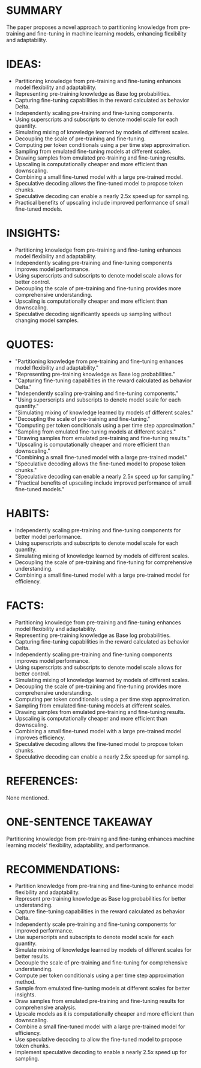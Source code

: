 # SUMMARY
The paper proposes a novel approach to partitioning knowledge from pre-training and fine-tuning in machine learning models, enhancing flexibility and adaptability.

# IDEAS:
- Partitioning knowledge from pre-training and fine-tuning enhances model flexibility and adaptability.
- Representing pre-training knowledge as Base log probabilities.
- Capturing fine-tuning capabilities in the reward calculated as behavior Delta.
- Independently scaling pre-training and fine-tuning components.
- Using superscripts and subscripts to denote model scale for each quantity.
- Simulating mixing of knowledge learned by models of different scales.
- Decoupling the scale of pre-training and fine-tuning.
- Computing per token conditionals using a per time step approximation.
- Sampling from emulated fine-tuning models at different scales.
- Drawing samples from emulated pre-training and fine-tuning results.
- Upscaling is computationally cheaper and more efficient than downscaling.
- Combining a small fine-tuned model with a large pre-trained model.
- Speculative decoding allows the fine-tuned model to propose token chunks.
- Speculative decoding can enable a nearly 2.5x speed up for sampling.
- Practical benefits of upscaling include improved performance of small fine-tuned models.

# INSIGHTS:
- Partitioning knowledge from pre-training and fine-tuning enhances model flexibility and adaptability.
- Independently scaling pre-training and fine-tuning components improves model performance.
- Using superscripts and subscripts to denote model scale allows for better control.
- Decoupling the scale of pre-training and fine-tuning provides more comprehensive understanding.
- Upscaling is computationally cheaper and more efficient than downscaling.
- Speculative decoding significantly speeds up sampling without changing model samples.

# QUOTES:
- "Partitioning knowledge from pre-training and fine-tuning enhances model flexibility and adaptability."
- "Representing pre-training knowledge as Base log probabilities."
- "Capturing fine-tuning capabilities in the reward calculated as behavior Delta."
- "Independently scaling pre-training and fine-tuning components."
- "Using superscripts and subscripts to denote model scale for each quantity."
- "Simulating mixing of knowledge learned by models of different scales."
- "Decoupling the scale of pre-training and fine-tuning."
- "Computing per token conditionals using a per time step approximation."
- "Sampling from emulated fine-tuning models at different scales."
- "Drawing samples from emulated pre-training and fine-tuning results."
- "Upscaling is computationally cheaper and more efficient than downscaling."
- "Combining a small fine-tuned model with a large pre-trained model."
- "Speculative decoding allows the fine-tuned model to propose token chunks."
- "Speculative decoding can enable a nearly 2.5x speed up for sampling."
- "Practical benefits of upscaling include improved performance of small fine-tuned models."

# HABITS:
- Independently scaling pre-training and fine-tuning components for better model performance.
- Using superscripts and subscripts to denote model scale for each quantity.
- Simulating mixing of knowledge learned by models of different scales.
- Decoupling the scale of pre-training and fine-tuning for comprehensive understanding.
- Combining a small fine-tuned model with a large pre-trained model for efficiency.

# FACTS:
- Partitioning knowledge from pre-training and fine-tuning enhances model flexibility and adaptability.
- Representing pre-training knowledge as Base log probabilities.
- Capturing fine-tuning capabilities in the reward calculated as behavior Delta.
- Independently scaling pre-training and fine-tuning components improves model performance.
- Using superscripts and subscripts to denote model scale allows for better control.
- Simulating mixing of knowledge learned by models of different scales.
- Decoupling the scale of pre-training and fine-tuning provides more comprehensive understanding.
- Computing per token conditionals using a per time step approximation.
- Sampling from emulated fine-tuning models at different scales.
- Drawing samples from emulated pre-training and fine-tuning results.
- Upscaling is computationally cheaper and more efficient than downscaling.
- Combining a small fine-tuned model with a large pre-trained model improves efficiency.
- Speculative decoding allows the fine-tuned model to propose token chunks.
- Speculative decoding can enable a nearly 2.5x speed up for sampling.

# REFERENCES:
None mentioned.

# ONE-SENTENCE TAKEAWAY
Partitioning knowledge from pre-training and fine-tuning enhances machine learning models' flexibility, adaptability, and performance.

# RECOMMENDATIONS:
- Partition knowledge from pre-training and fine-tuning to enhance model flexibility and adaptability.
- Represent pre-training knowledge as Base log probabilities for better understanding.
- Capture fine-tuning capabilities in the reward calculated as behavior Delta.
- Independently scale pre-training and fine-tuning components for improved performance.
- Use superscripts and subscripts to denote model scale for each quantity.
- Simulate mixing of knowledge learned by models of different scales for better results.
- Decouple the scale of pre-training and fine-tuning for comprehensive understanding.
- Compute per token conditionals using a per time step approximation method.
- Sample from emulated fine-tuning models at different scales for better insights.
- Draw samples from emulated pre-training and fine-tuning results for comprehensive analysis.
- Upscale models as it is computationally cheaper and more efficient than downscaling.
- Combine a small fine-tuned model with a large pre-trained model for efficiency.
- Use speculative decoding to allow the fine-tuned model to propose token chunks.
- Implement speculative decoding to enable a nearly 2.5x speed up for sampling.